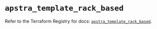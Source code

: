 # `apstra_template_rack_based`

Refer to the Terraform Registry for docs: [`apstra_template_rack_based`](https://registry.terraform.io/providers/juniper/apstra/0.94.0/docs/resources/template_rack_based).
